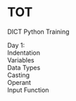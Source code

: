 # TOT
DICT Python Training

Day 1:
<br />	Indentation
<br />	Variables
<br />	Data Types
<br />	Casting
<br />	Operant
<br />	Input Function
	
	
